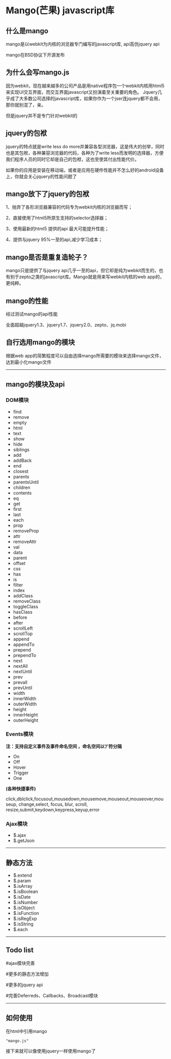 <h1>Mango(芒果) javascript库</h1>

<h2><a name="" class="anchor" href="#"><span class="mini-icon mini-icon-link"></span></a>什么是mango</h2>
<p>mango是以webkit为内核的浏览器专门编写的javascript库, api高仿jquery api</p>
<p>mango在BSD协议下开源发布</p>

<h2><a name="" class="anchor" href="#"><span class="mini-icon mini-icon-link"></span></a>为什么会写mango.js</h2>
<p>因为webkit，现在越来越多的公司产品是用native程序包一个webkit内核用html5 来实现UI交互界面，而交互界面javascript又扮演着至关重要的角色。
Jquery几乎成了大多数公司选择的javascript库，如果你作为一个jser连jquery都不会用，那你就别混了，亲。
</p>
<p>但是jquery并不是专门针对webkit的</p>

<h2><a name="-1" class="anchor" href="#-1"><span class="mini-icon mini-icon-link"></span></a>jquery的包袱</h2>
<p>jquery的特点就是write less do more并兼容各型浏览器，这是伟大的创举，同时也是其包袱，各种兼容浏览器的代码，各种为了write less而发明的选择器，方便我们程序人员的同时它却是自己的包袱，这也至使其付出性能代价。</p>
<p>如果你的应用是安装在移动端，或者是应用在硬件性能并不怎么好的android设备上，你就会关心jquery的性能问题了</p>

<h2><a name="-1" class="anchor" href="#-1"><span class="mini-icon mini-icon-link"></span></a>mango放下了jquery的包袱 </h2>
<p>1、抛弃了各形浏览器兼容的代码专为webkit内核的浏览器而写；</p>
<p>2、直接使用了html5所原生支持的selector选择器；</p>
<p>3、使用最新的html5 提供的api 最大可能提升性能；</p>
<p>4、提供与jquery 95%一至的api,减少学习成本；</p>

<h2><a name="-1" class="anchor" href="#-1"><span class="mini-icon mini-icon-link"></span></a>mango是否是重复造轮子？ </h2>
<p>mango只是提供了与jquery api几乎一至的api，但它却是纯为webkit而生的，也有别于zepto之类的javascript库。Mango就是用来写webkit内核的web app的，更纯粹。</p>

<h2><a name="-1" class="anchor" href="#-1"><span class="mini-icon mini-icon-link"></span></a>mango的性能 </h2>
<p>经过测试mango的api性能</p>
<p>全面超越jquery1.3、jquery1.7、jquery2.0、zepto、jq.mobi</p>

<h2><a name="-1" class="anchor" href="#-1"><span class="mini-icon mini-icon-link"></span></a>自行选用mango的模块 </h2>
<p>根据web app的简繁程度可以自由选择mango所需要的模块来选择mango文件，达到最小化mango文件</p>

<hr />

<h2><a name="-1" class="anchor" href="#-1"><span class="mini-icon mini-icon-link"></span></a>mango的模块及api</h2>

<h3>DOM模块</h3>
<ul>
	<li>find</li>
	<li>remove</li>
	<li>empty</li>
	<li>html</li>
	<li>text</li>
	<li>show</li>
	<li>hide</li>
	<li>siblings</li>
	<li>add</li>
	<li>addBack</li>
	<li>end</li>
	<li>closest</li>
	<li>parents</li>
	<li>parentsUntil</li>
	<li>children</li>
	<li>contents</li>
	<li>eq</li>
	<li>get</li>
	<li>first</li>
	<li>last</li>
	<li>each</li>
	<li>prop</li>
	<li>removeProp</li>
	<li>attr</li>
	<li>removeAttr</li>
	<li>val</li>
	<li>data</li>
	<li>parent</li>
	<li>offset</li>
	<li>css</li>
	<li>has</li>
	<li>is</li>
	<li>filter</li>
	<li>index</li>
	<li>addClass</li>
	<li>removeClass</li>
	<li>toggleClass</li>
	<li>hasClass</li>
	<li>before</li>
	<li>after</li>
	<li>scrollLeft</li>
	<li>scrollTop</li>
	<li>append</li>
	<li>appendTo</li>
	<li>prepend</li>
	<li>prependTo</li>
	<li>next</li>
	<li>nextAll</li>
	<li>nextUntil</li>
	<li>prev</li>
	<li>prevall</li>
	<li>prevUntil</li>
	<li>width</li>
	<li>innerWidth</li>
	<li>outerWidth</li>
	<li>height</li>
	<li>innerHeight</li>
	<li>outerHeight</li>
</ul>

<h3>Events模块</h3>
<strong>注：支持自定义事件及事件命名空间 ，命名空间以’/’符分隔</strong>
<ul>
	<li>On</li>
	<li>Off</li>
	<li>Hover</li>
	<li>Trigger</li>
	<li>One</li>
</ul>
<strong>(各种快捷事件)</strong>
<p>click,dblclick,focusout,mousedown,mousemove,mouseout,mouseover,mouseup, change,select, focus, blur, scroll, resize,submit,keydown,keypress,keyup,error</p>

<h3>Ajax模块</h3>
<ul>
	<li>$.ajax</li>
	<li>$.getJson</li>
</ul>

<hr />

<h2>静态方法</h2>
<ul>
	<li>$.extend</li>
	<li>$.param</li>
	<li>$.isArray</li>
	<li>$.isBoolean</li>
	<li>$.isDate</li>
	<li>$.isNumber</li>
	<li>$.isObject</li>
	<li>$.isFunction</li>
	<li>$.isRegExp</li>
	<li>$.isString</li>
	<li>$.each</li>
</ul>

<hr />

<h2>Todo list</h2>

<p>#ajax模块完善</p>
<p>#更多的静态方法增加</p>
<p>#更多的jquery api</p>
<p>#完善Deferreds、Callbacks、Broadcast模块</p>

<hr />

<h2><a name="-1" class="anchor" href="#-1"><span class="mini-icon mini-icon-link"></span></a>如何使用</h2>
<p>在html中引用mango</p>
<pre><code>"mango.js"
</code></pre>
<p>接下来就可以像使用jquery一样使用mango了</p>